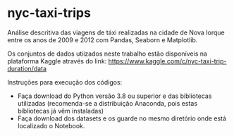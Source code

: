 # nyc-taxi-trips

Análise descritiva das viagens de táxi realizadas na cidade de Nova Iorque entre os anos de 2009 e 2012 com Pandas, Seaborn e Matplotlib.

Os conjuntos de dados utiizados neste trabalho estão disponíveis na plataforma Kaggle através do link: https://www.kaggle.com/c/nyc-taxi-trip-duration/data

Instruções para execução dos códigos:
- Faça download do Python versão 3.8 ou superior e das bibliotecas utilizadas (recomenda-se a distribuição Anaconda, pois estas bibliotecas já vêm instaladas)
- Faça download dos datasets e os guarde no mesmo diretório onde está localizado o Notebook.
